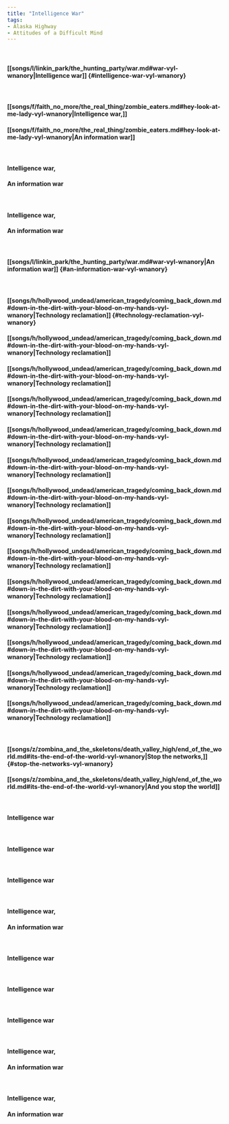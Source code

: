 ```yaml
---
title: "Intelligence War"
tags:
- Alaska Highway
- Attitudes of a Difficult Mind
---
```

&nbsp;
#### [[songs/l/linkin_park/the_hunting_party/war.md#war-vyl-wnanory|Intelligence war]] {#intelligence-war-vyl-wnanory}
&nbsp;
#### [[songs/f/faith_no_more/the_real_thing/zombie_eaters.md#hey-look-at-me-lady-vyl-wnanory|Intelligence war,]]
#### [[songs/f/faith_no_more/the_real_thing/zombie_eaters.md#hey-look-at-me-lady-vyl-wnanory|An information war]]
&nbsp;
#### Intelligence war,
#### An information war
&nbsp;
#### Intelligence war,
#### An information war
&nbsp;
#### [[songs/l/linkin_park/the_hunting_party/war.md#war-vyl-wnanory|An information war]] {#an-information-war-vyl-wnanory}
&nbsp;
#### [[songs/h/hollywood_undead/american_tragedy/coming_back_down.md#down-in-the-dirt-with-your-blood-on-my-hands-vyl-wnanory|Technology reclamation]] {#technology-reclamation-vyl-wnanory}
#### [[songs/h/hollywood_undead/american_tragedy/coming_back_down.md#down-in-the-dirt-with-your-blood-on-my-hands-vyl-wnanory|Technology reclamation]]
#### [[songs/h/hollywood_undead/american_tragedy/coming_back_down.md#down-in-the-dirt-with-your-blood-on-my-hands-vyl-wnanory|Technology reclamation]]
#### [[songs/h/hollywood_undead/american_tragedy/coming_back_down.md#down-in-the-dirt-with-your-blood-on-my-hands-vyl-wnanory|Technology reclamation]]
#### [[songs/h/hollywood_undead/american_tragedy/coming_back_down.md#down-in-the-dirt-with-your-blood-on-my-hands-vyl-wnanory|Technology reclamation]]
#### [[songs/h/hollywood_undead/american_tragedy/coming_back_down.md#down-in-the-dirt-with-your-blood-on-my-hands-vyl-wnanory|Technology reclamation]]
#### [[songs/h/hollywood_undead/american_tragedy/coming_back_down.md#down-in-the-dirt-with-your-blood-on-my-hands-vyl-wnanory|Technology reclamation]]
#### [[songs/h/hollywood_undead/american_tragedy/coming_back_down.md#down-in-the-dirt-with-your-blood-on-my-hands-vyl-wnanory|Technology reclamation]]
#### [[songs/h/hollywood_undead/american_tragedy/coming_back_down.md#down-in-the-dirt-with-your-blood-on-my-hands-vyl-wnanory|Technology reclamation]]
#### [[songs/h/hollywood_undead/american_tragedy/coming_back_down.md#down-in-the-dirt-with-your-blood-on-my-hands-vyl-wnanory|Technology reclamation]]
#### [[songs/h/hollywood_undead/american_tragedy/coming_back_down.md#down-in-the-dirt-with-your-blood-on-my-hands-vyl-wnanory|Technology reclamation]]
#### [[songs/h/hollywood_undead/american_tragedy/coming_back_down.md#down-in-the-dirt-with-your-blood-on-my-hands-vyl-wnanory|Technology reclamation]]
#### [[songs/h/hollywood_undead/american_tragedy/coming_back_down.md#down-in-the-dirt-with-your-blood-on-my-hands-vyl-wnanory|Technology reclamation]]
#### [[songs/h/hollywood_undead/american_tragedy/coming_back_down.md#down-in-the-dirt-with-your-blood-on-my-hands-vyl-wnanory|Technology reclamation]]
&nbsp;
#### [[songs/z/zombina_and_the_skeletons/death_valley_high/end_of_the_world.md#its-the-end-of-the-world-vyl-wnanory|Stop the networks,]] {#stop-the-networks-vyl-wnanory}
#### [[songs/z/zombina_and_the_skeletons/death_valley_high/end_of_the_world.md#its-the-end-of-the-world-vyl-wnanory|And you stop the world]]
&nbsp;
#### Intelligence war
&nbsp;
#### Intelligence war
&nbsp;
#### Intelligence war
&nbsp;
#### Intelligence war,
#### An information war
&nbsp;
#### Intelligence war
&nbsp;
#### Intelligence war
&nbsp;
#### Intelligence war
&nbsp;
#### Intelligence war,
#### An information war
&nbsp;
#### Intelligence war,
#### An information war
